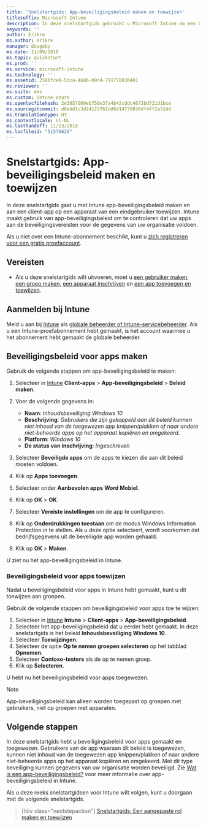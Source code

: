 ```yaml
---
title: 'Snelstartgids: App-beveiligingsbeleid maken en toewijzen'
titlesuffix: Microsoft Intune
description: In deze snelstartgids gebruikt u Microsoft Intune om een beveiligingsbeleid voor apps te maken en toe te wijzen.
keywords: ''
author: Erikre
ms.author: erikre
manager: dougeby
ms.date: 11/09/2018
ms.topic: quickstart
ms.prod: ''
ms.service: microsoft-intune
ms.technology: ''
ms.assetid: 2586fce0-5dca-4686-b9c4-791778838401
ms.reviewer: ''
ms.suite: ems
ms.custom: intune-azure
ms.openlocfilehash: 2e3057009eb758e37a4b42cddc4673bd721d1bce
ms.sourcegitcommit: d8edd1c3d24123762dd6d14776836df4ff2a31dd
ms.translationtype: HT
ms.contentlocale: nl-NL
ms.lasthandoff: 11/13/2018
ms.locfileid: "51576629"
---
```

# <a name="quickstart-create-and-assign-an-app-protection-policy"></a>Snelstartgids: App-beveiligingsbeleid maken en toewijzen

In deze snelstartgids gaat u met Intune app-beveiligingsbeleid maken en aan een client-app op een apparaat van een eindgebruiker toewijzen. Intune maakt gebruik van app-beveiligingsbeleid om te controleren dat uw apps aan de beveiligingsvereisten voor de gegevens van uw organisatie voldoen.

Als u niet over een Intune-abonnement beschikt, kunt u [zich registreren voor een gratis proefaccount](free-trial-sign-up.md).

## <a name="prerequisites"></a>Vereisten

- Als u deze snelstartgids wilt uitvoeren, moet u [een gebruiker maken](quickstart-create-user.md), [een groep maken](quickstart-create-group.md), [een apparaat inschrijven](quickstart-setup-auto-enrollment.md) en [een app toevoegen en toewijzen](quickstart-add-assign-app.md).

## <a name="sign-in-to-intune"></a>Aanmelden bij Intune

Meld u aan bij [Intune](https://aka.ms/intuneportal) als [globale beheerder of Intune-servicebeheerder](users-add.md#types-of-administrators). Als u een Intune-proefabonnement hebt gemaakt, is het account waarmee u het abonnement hebt gemaakt de globale beheerder.

## <a name="create-an-app-protection-policy"></a>Beveiligingsbeleid voor apps maken

Gebruik de volgende stappen om app-beveiligingsbeleid te maken:

1. Selecteer in [Intune](https://aka.ms/intuneportal) **Client-apps** > **App-beveiligingsbeleid** > **Beleid maken**. 
2. Voer de volgende gegevens in: 

    - **Naam**: *Inhoudsbeveiliging Windows 10*
    - **Beschrijving**: *Gebruikers die zijn gekoppeld aan dit beleid kunnen niet inhoud van de toegewezen app knippen/plakken of naar andere niet-beheerde apps op het apparaat kopiëren en omgekeerd.*
    - **Platform**: *Windows 10*
    - **De status van inschrijving**: *Ingeschreven*

3. Selecteer **Beveiligde apps** om de apps te kiezen die aan dit beleid moeten voldoen.
4. Klik op **Apps toevoegen**.
5. Selecteer onder **Aanbevolen apps** **Word Mobiel**.
5. Klik op **OK** > **OK**. 
6. Selecteer **Vereiste instellingen** om de app te configureren.
7. Klik op **Onderdrukkingen toestaan** om de modus Windows Information Protection in te stellen. Als u deze optie selecteert, wordt voorkomen dat bedrijfsgegevens uit de beveiligde app worden gehaald.
8. Klik op **OK** > **Maken**.

U ziet nu het app-beveiligingsbeleid in Intune.

### <a name="assign-the-app-protection-policy"></a>Beveiligingsbeleid voor apps toewijzen

Nadat u beveiligingsbeleid voor apps in Intune hebt gemaakt, kunt u dit toewijzen aan groepen. 

Gebruik de volgende stappen om beveiligingsbeleid voor apps toe te wijzen:

1.  Selecteer in [Intune](https://aka.ms/intuneportal) **Intune** > **Client-apps** > **App-beveiligingsbeleid**. 
2.  Selecteer het app-beveiligingsbeleid dat u eerder hebt gemaakt. In deze snelstartgids is het beleid **Inhoudsbeveiliging Windows 10**.
3.  Selecteer **Toewijzingen**.
4.  Selecteer de optie **Op te nemen groepen selecteren** op het tabblad **Opnemen**.
5.  Selecteer **Contoso-testers** als de op te nemen groep.
6.  Klik op **Selecteren**. 

U hebt nu het beveiligingsbeleid voor apps toegewezen.

> [!NOTE]
> App-beveiligingsbeleid kan alleen worden toegepast op groepen met gebruikers, niet op groepen met apparaten.

## <a name="next-steps"></a>Volgende stappen

In deze snelstartgids hebt u beveiligingsbeleid voor apps gemaakt en toegewezen. Gebruikers van de app waaraan dit beleid is toegewezen, kunnen niet inhoud van de toegewezen app knippen/plakken of naar andere niet-beheerde apps op het apparaat kopiëren en omgekeerd. Met dit type beveiliging kunnen gegevens van uw organisatie worden beveiligd. Zie [Wat is een app-beveiligingsbeleid?](app-protection-policy.md) voor meer informatie over app-beveiligingsbeleid in Intune.

Als u deze reeks snelstartgidsen voor Intune wilt volgen, kunt u doorgaan met de volgende snelstartgids.

> [!div class="nextstepaction"]
> [Snelstartgids: Een aangepaste rol maken en toewijzen](quickstart-create-custom-role.md)
